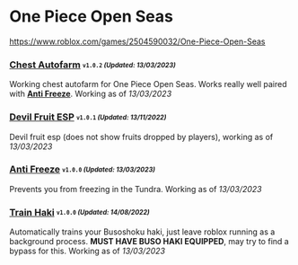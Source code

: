 # One Piece Open Seas
https://www.roblox.com/games/2504590032/One-Piece-Open-Seas

### [Chest Autofarm](/OP-OS/Scripts/chestfarm.lua) <sub><sup>`v1.0.2` *(Updated: 13/03/2023)*</sup></sub>
Working chest autofarm for One Piece Open Seas. Works really well paired with [**Anti Freeze**](/Scripts/antifreeze.lua). Working as of *13/03/2023*

### [Devil Fruit ESP](/OP-OS/Scripts/devilfruitesp.lua) <sub><sup>`v1.0.1` *(Updated: 13/11/2022)*</sup></sub>
Devil fruit esp (does not show fruits dropped by players), working as of *13/03/2023*

### [Anti Freeze](/OP-OS/Scripts/antifreeze.lua) <sub><sup>`v1.0.0` *(Updated: 13/03/2023)*</sup></sub>
Prevents you from freezing in the Tundra. Working as of *13/03/2023*

### [Train Haki](/OP-OS/Scripts/trainhaki.lua) <sub><sup>`v1.0.0` *(Updated: 14/08/2022)*</sup></sub>
Automatically trains your Busoshoku haki, just leave roblox running as a background process. **MUST HAVE BUSO HAKI EQUIPPED**, may try to find a bypass for this. Working as of *13/03/2023*

